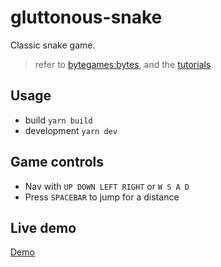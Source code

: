 # gluttonous-snake

  Classic snake game. 
  > refer to [bytegames:bytes](https://github.com/bytegames/bytes), and the [tutorials](https://itnext.io/build-a-snake-game-in-typescript-8bee5b9f1ec6)

## Usage
- build `yarn build`
- development `yarn dev`

## Game controls
- Nav with `UP DOWN LEFT RIGHT` or `W S A D`
- Press `SPACEBAR` to jump for a distance

## Live demo
[Demo](https://littlegauze.github.io/gluttonous-snake/build/)
